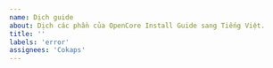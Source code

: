 ```yaml
---
name: Dịch guide
about: Dịch các phần của OpenCore Install Guide sang Tiếng Việt.
title: ''
labels: 'error'
assignees: 'Cokaps'
---
```


<!--Lưu ý rằng chúng tôi chỉ duy trì guide của viOpenCore (dịch của nhóm Dortania), vì vậy vui lòng không mở Issues cho các hướng dẫn khác.-->